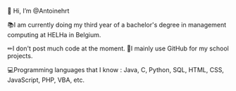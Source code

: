 👋 Hi, I’m @Antoinehrt

📚I am currently doing my third year of a bachelor's degree in management computing at HELHa in Belgium.

✏I don't post much code at the moment.
🏫I mainly use GitHub for my school projects.

💻Programming languages that I know : Java, C, Python, SQL, HTML, CSS, JavaScript, PHP, VBA, etc.
